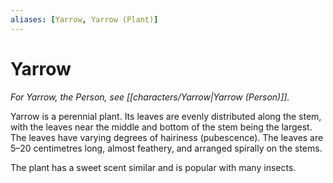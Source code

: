 ```yaml
---
aliases: [Yarrow, Yarrow (Plant)]
---
```


# Yarrow

*For Yarrow, the Person, see [[characters/Yarrow|Yarrow (Person)]].*

Yarrow is a perennial plant. Its leaves are evenly distributed along the stem, with the leaves near the middle and bottom of the stem being the largest. The leaves have varying degrees of hairiness (pubescence). The leaves are 5–20 centimetres long, almost feathery, and arranged spirally on the stems. 

The plant has a sweet scent similar and is popular with many insects.